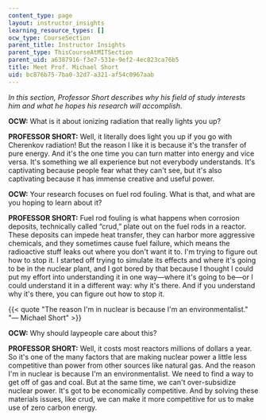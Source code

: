```yaml
---
content_type: page
layout: instructor_insights
learning_resource_types: []
ocw_type: CourseSection
parent_title: Instructor Insights
parent_type: ThisCourseAtMITSection
parent_uid: a6387916-f3e7-531e-9ef2-4ec823ca76b5
title: Meet Prof. Michael Short
uid: bc876b75-7ba0-32d7-a321-af54c0967aab
---
```


_In this section, Professor Short describes why his field of study interests him and what he hopes his research will accomplish_.

**OCW:** What is it about ionizing radiation that really lights you up?

**PROFESSOR SHORT:** Well, it literally does light you up if you go with Cherenkov radiation! But the reason I like it is because it's the transfer of pure energy. And it's the one time you can turn matter into energy and vice versa. It's something we all experience but not everybody understands. It's captivating because people fear what they can't see, but it's also captivating because it has immense creative and useful power.

**OCW:** Your research focuses on fuel rod fouling. What is that, and what are you hoping to learn about it?

**PROFESSOR SHORT:** Fuel rod fouling is what happens when corrosion deposits, technically called “crud,” plate out on the fuel rods in a reactor. These deposits can impede heat transfer, they can harbor more aggressive chemicals, and they sometimes cause fuel failure, which means the radioactive stuff leaks out where you don't want it to. I'm trying to figure out how to stop it. I started off trying to simulate its effects and where it's going to be in the nuclear plant, and I got bored by that because I thought I could put my effort into understanding it in one way—where it's going to be—or I could understand it in a different way: why it's there. And if you understand why it's there, you can figure out how to stop it.

{{< quote "The reason I'm in nuclear is because I'm an environmentalist." "— Michael Short" >}}

**OCW:** Why should laypeople care about this?

**PROFESSOR SHORT:** Well, it costs most reactors millions of dollars a year. So it's one of the many factors that are making nuclear power a little less competitive than power from other sources like natural gas. And the reason I'm in nuclear is because I'm an environmentalist. We need to find a way to get off of gas and coal. But at the same time, we can't over-subsidize nuclear power. It's got to be economically competitive. And by solving these materials issues, like crud, we can make it more competitive for us to make use of zero carbon energy.